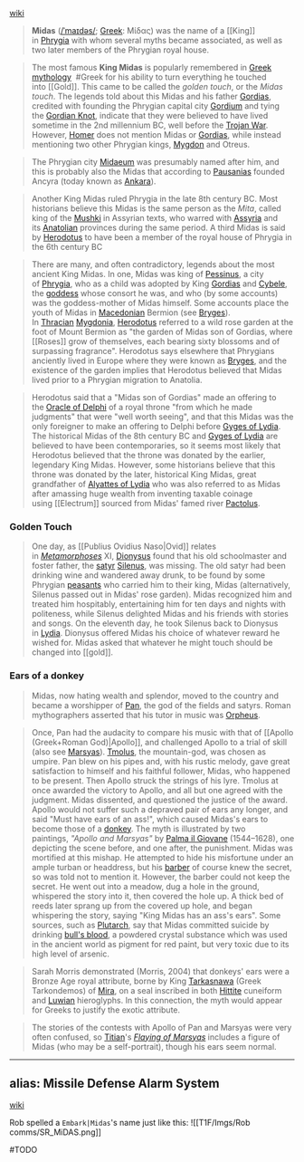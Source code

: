 [wiki](https://en.wikipedia.org/wiki/Midas)
> **Midas** ([/ˈmaɪdəs/](https://en.wikipedia.org/wiki/Help:IPA/English "Help:IPA/English"); [Greek](https://en.wikipedia.org/wiki/Greek_language "Greek language"): Μίδας) was the name of a [[King]] in [Phrygia](https://en.wikipedia.org/wiki/Phrygia "Phrygia") with whom several myths became associated, as well as two later members of the Phrygian royal house.

> The most famous **King Midas** is popularly remembered in [Greek mythology](https://en.wikipedia.org/wiki/Greek_mythology "Greek mythology")  #Greek for his ability to turn everything he touched into [[Gold]]. This came to be called the _golden touch_, or the _Midas touch_. The legends told about this Midas and his father [Gordias](https://en.wikipedia.org/wiki/Gordias "Gordias"), credited with founding the Phrygian capital city [Gordium](https://en.wikipedia.org/wiki/Gordium "Gordium") and tying the [Gordian Knot](https://en.wikipedia.org/wiki/Gordian_Knot "Gordian Knot"), indicate that they were believed to have lived sometime in the 2nd millennium BC, well before the [Trojan War](https://en.wikipedia.org/wiki/Trojan_War "Trojan War"). However, [Homer](https://en.wikipedia.org/wiki/Homer "Homer") does not mention Midas or [Gordias](https://en.wikipedia.org/wiki/Gordias "Gordias"), while instead mentioning two other Phrygian kings, [Mygdon](https://en.wikipedia.org/wiki/Mygdon_of_Phrygia "Mygdon of Phrygia") and Otreus.

> The Phrygian city [Midaeum](https://en.wikipedia.org/wiki/Midaeum "Midaeum") was presumably named after him, and this is probably also the Midas that according to [Pausanias](https://en.wikipedia.org/wiki/Pausanias_(geographer) "Pausanias (geographer)") founded Ancyra (today known as [Ankara](https://en.wikipedia.org/wiki/Ankara "Ankara")).

> Another King Midas ruled Phrygia in the late 8th century BC. Most historians believe this Midas is the same person as the _Mita_, called king of the [Mushki](https://en.wikipedia.org/wiki/Mushki "Mushki") in Assyrian texts, who warred with [Assyria](https://en.wikipedia.org/wiki/Assyria "Assyria") and its [Anatolian](https://en.wikipedia.org/wiki/Ancient_Anatolians "Ancient Anatolians") provinces during the same period. A third Midas is said by [Herodotus](https://en.wikipedia.org/wiki/Herodotus "Herodotus") to have been a member of the royal house of Phrygia in the 6th century BC

> There are many, and often contradictory, legends about the most ancient King Midas. In one, Midas was king of [Pessinus](https://en.wikipedia.org/wiki/Pessinus "Pessinus"), a city of [Phrygia](https://en.wikipedia.org/wiki/Phrygia "Phrygia"), who as a child was adopted by King [Gordias](https://en.wikipedia.org/wiki/Gordias "Gordias") and [Cybele](https://en.wikipedia.org/wiki/Cybele "Cybele"), the [goddess](https://en.wikipedia.org/wiki/Goddess "Goddess") whose consort he was, and who (by some accounts) was the goddess-mother of Midas himself. Some accounts place the youth of Midas in [Macedonian](https://en.wikipedia.org/wiki/Macedon "Macedon") Bermion (see [Bryges](https://en.wikipedia.org/wiki/Bryges "Bryges")). In [Thracian](https://en.wikipedia.org/wiki/Thrace "Thrace") [Mygdonia](https://en.wikipedia.org/wiki/Mygdonia_(Europe) "Mygdonia (Europe)"), [Herodotus](https://en.wikipedia.org/wiki/Herodotus "Herodotus") referred to a wild rose garden at the foot of Mount Bermion as "the garden of Midas son of Gordias, where [[Roses]] grow of themselves, each bearing sixty blossoms and of surpassing fragrance". Herodotus says elsewhere that Phrygians anciently lived in Europe where they were known as [Bryges](https://en.wikipedia.org/wiki/Bryges "Bryges"), and the existence of the garden implies that Herodotus believed that Midas lived prior to a Phrygian migration to Anatolia.

> Herodotus said that a "Midas son of Gordias" made an offering to the [Oracle of Delphi](https://en.wikipedia.org/wiki/Oracle_of_Delphi "Oracle of Delphi") of a royal throne "from which he made judgments" that were "well worth seeing", and that this Midas was the only foreigner to make an offering to Delphi before [Gyges of Lydia](https://en.wikipedia.org/wiki/Gyges_of_Lydia "Gyges of Lydia"). The historical Midas of the 8th century BC and [Gyges of Lydia](https://en.wikipedia.org/wiki/Gyges_of_Lydia "Gyges of Lydia") are believed to have been contemporaries, so it seems most likely that Herodotus believed that the throne was donated by the earlier, legendary King Midas. However, some historians believe that this throne was donated by the later, historical King Midas, great grandfather of [Alyattes of Lydia](https://en.wikipedia.org/wiki/Alyattes_of_Lydia "Alyattes of Lydia") who was also referred to as Midas after amassing huge wealth from inventing taxable coinage using [[Electrum]] sourced from Midas' famed river [Pactolus](https://en.wikipedia.org/wiki/Pactolus "Pactolus").

### Golden Touch
> One day, as [[Publius Ovidius Naso|Ovid]] relates in _[Metamorphoses](https://en.wikipedia.org/wiki/Metamorphoses_(poem) "Metamorphoses (poem)")_ XI, [Dionysus](https://en.wikipedia.org/wiki/Dionysus "Dionysus") found that his old schoolmaster and foster father, the [satyr](https://en.wikipedia.org/wiki/Satyr "Satyr") [Silenus](https://en.wikipedia.org/wiki/Silenus "Silenus"), was missing. The old satyr had been drinking wine and wandered away drunk, to be found by some Phrygian [peasants](https://en.wikipedia.org/wiki/Peasant "Peasant") who carried him to their king, Midas (alternatively, Silenus passed out in Midas' rose garden). Midas recognized him and treated him hospitably, entertaining him for ten days and nights with politeness, while Silenus delighted Midas and his friends with stories and songs. On the eleventh day, he took Silenus back to Dionysus in [Lydia](https://en.wikipedia.org/wiki/Lydia "Lydia"). Dionysus offered Midas his choice of whatever reward he wished for. Midas asked that whatever he might touch should be changed into [[gold]].


### Ears of a donkey

>Midas, now hating wealth and splendor, moved to the country and became a worshipper of [Pan](https://en.wikipedia.org/wiki/Pan_(god) "Pan (god)"), the god of the fields and satyrs. Roman mythographers asserted that his tutor in music was [Orpheus](https://en.wikipedia.org/wiki/Orpheus "Orpheus").

> Once, Pan had the audacity to compare his music with that of [[Apollo (Greek+Roman God)|Apollo]], and challenged Apollo to a trial of skill (also see [Marsyas](https://en.wikipedia.org/wiki/Marsyas "Marsyas")). [Tmolus](https://en.wikipedia.org/wiki/Tmolus_(son_of_Ares) "Tmolus (son of Ares)"), the mountain-god, was chosen as umpire. Pan blew on his pipes and, with his rustic melody, gave great satisfaction to himself and his faithful follower, Midas, who happened to be present. Then Apollo struck the strings of his lyre. Tmolus at once awarded the victory to Apollo, and all but one agreed with the judgment. Midas dissented, and questioned the justice of the award. Apollo would not suffer such a depraved pair of ears any longer, and said "Must have ears of an ass!", which caused Midas's ears to become those of a [donkey](https://en.wikipedia.org/wiki/Donkey "Donkey"). The myth is illustrated by two paintings, _"Apollo and Marsyas"_ by [Palma il Giovane](https://en.wikipedia.org/wiki/Palma_il_Giovane "Palma il Giovane") (1544–1628), one depicting the scene before, and one after, the punishment. Midas was mortified at this mishap. He attempted to hide his misfortune under an ample turban or headdress, but his [barber](https://en.wikipedia.org/wiki/Barber "Barber") of course knew the secret, so was told not to mention it. However, the barber could not keep the secret. He went out into a meadow, dug a hole in the ground, whispered the story into it, then covered the hole up. A thick bed of reeds later sprang up from the covered up hole, and began whispering the story, saying "King Midas has an ass's ears". Some sources, such as [Plutarch](https://en.wikipedia.org/wiki/Plutarch "Plutarch"), say that Midas committed suicide by drinking [bull's blood](https://en.wikipedia.org/wiki/Realgar "Realgar"), a powdered crystal substance which was used in the ancient world as pigment for red paint, but very toxic due to its high level of arsenic.

> Sarah Morris demonstrated (Morris, 2004) that donkeys' ears were a Bronze Age royal attribute, borne by King [Tarkasnawa](https://en.wikipedia.org/wiki/Tarkasnawa "Tarkasnawa") (Greek Tarkondemos) of [Mira](https://en.wikipedia.org/wiki/Arzawa "Arzawa"), on a seal inscribed in both [Hittite](https://en.wikipedia.org/wiki/Hittite_language "Hittite language") cuneiform and [Luwian](https://en.wikipedia.org/wiki/Luwian "Luwian") hieroglyphs. In this connection, the myth would appear for Greeks to justify the exotic attribute.

> The stories of the contests with Apollo of Pan and Marsyas were very often confused, so [Titian](https://en.wikipedia.org/wiki/Titian "Titian")'s _[Flaying of Marsyas](https://en.wikipedia.org/wiki/Flaying_of_Marsyas_(Titian) "Flaying of Marsyas (Titian)")_ includes a figure of Midas (who may be a self-portrait), though his ears seem normal.

---
alias: Missile Defense Alarm System
---
[wiki](https://en.wikipedia.org/wiki/Missile_Defense_Alarm_System)

Rob spelled a `Embark|Midas`'s name just like this:
![[T1F/Imgs/Rob comms/SR_MiDAS.png]]

#TODO